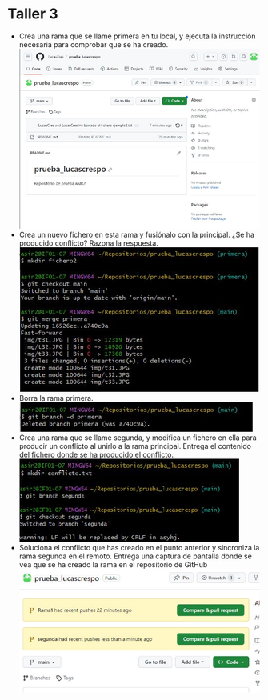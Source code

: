 
# Taller 3


+ Crea una rama que se llame primera en tu local, y ejecuta la instrucción necesaria para comprobar que se ha creado.
![](img/ejer1.jpg)
+ Crea un nuevo fichero en esta rama y fusiónalo con la principal. ¿Se ha producido conflicto? Razona la respuesta.
![Imagen](img/taller32.jpg)
+ Borra la rama primera.  
![Imagen](img/taller33.jpg)
+ Crea una rama que se llame segunda, y modifica un fichero en ella para producir un conflicto al unirlo a la rama principal. Entrega el contenido del fichero donde se ha producido el conflicto.  
![Iamgen](img/taller34.jpg)
+ Soluciona el conflicto que has creado en el punto anterior y sincroniza la rama segunda en el remoto. Entrega una captura de pantalla donde se vea que se ha creado la rama en el repositorio de GitHub
![Imagen](img/taller35.jpg)
